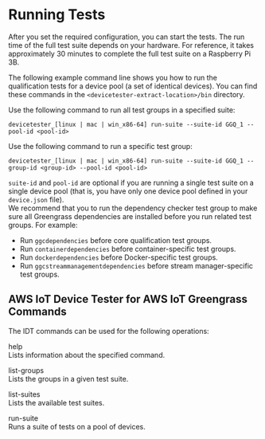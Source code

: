 # Running Tests<a name="run-tests"></a>

After you set the required configuration, you can start the tests\. The run time of the full test suite depends on your hardware\. For reference, it takes approximately 30 minutes to complete the full test suite on a Raspberry Pi 3B\.

The following example command line shows you how to run the qualification tests for a device pool \(a set of identical devices\)\. You can find these commands in the `<devicetester-extract-location>/bin` directory\.

Use the following command to run all test groups in a specified suite:  

```
devicetester_[linux | mac | win_x86-64] run-suite --suite-id GGQ_1 --pool-id <pool-id>
```

Use the following command to run a specific test group:  

```
devicetester_[linux | mac | win_x86-64] run-suite --suite-id GGQ_1 --group-id <group-id> --pool-id <pool-id>
```
`suite-id` and `pool-id` are optional if you are running a single test suite on a single device pool \(that is, you have only one device pool defined in your `device.json` file\)\.  
We recommend that you to run the dependency checker test group to make sure all Greengrass dependencies are installed before you run related test groups\. For example:  
+ Run `ggcdependencies` before core qualification test groups\.
+ Run `containerdependencies` before container\-specific test groups\.
+ Run `dockerdependencies` before Docker\-specific test groups\.
+ Run `ggcstreammanagementdependencies` before stream manager\-specific test groups\.

## AWS IoT Device Tester for AWS IoT Greengrass Commands<a name="bk-cli"></a>

The IDT commands can be used for the following operations:

help  
Lists information about the specified command\.

list\-groups  
Lists the groups in a given test suite\.

list\-suites  
Lists the available test suites\.

run\-suite  
Runs a suite of tests on a pool of devices\.